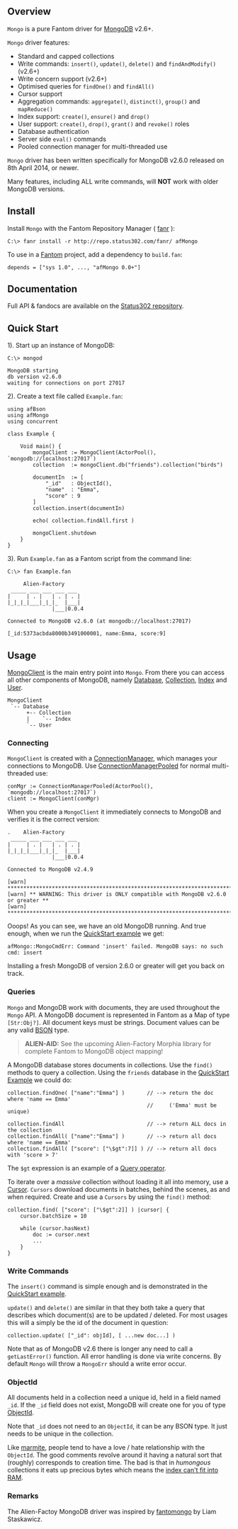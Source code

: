 ## Overview 

`Mongo` is a pure Fantom driver for [MongoDB](http://www.mongodb.org/) v2.6+.

`Mongo` driver features:

- Standard and capped collections
- Write commands: `insert()`, `update()`, `delete()` and `findAndModify()` (v2.6+)
- Write concern support (v2.6+)
- Optimised queries for `findOne()` and `findAll()`
- Cursor support
- Aggregation commands: `aggregate()`, `distinct()`, `group()` and `mapReduce()`
- Index support: `create()`, `ensure()` and `drop()`
- User support: `create()`, `drop()`, `grant()` and `revoke()` roles
- Database authentication
- Server side `eval()` commands
- Pooled connection manager for multi-threaded use

`Mongo` driver has been written specifically for MongoDB v2.6.0 released on 8th April 2014, or newer.

Many features, including ALL write commands, will **NOT** work with older MongoDB versions.

## Install 

Install `Mongo` with the Fantom Repository Manager ( [fanr](http://fantom.org/doc/docFanr/Tool.html#install) ):

    C:\> fanr install -r http://repo.status302.com/fanr/ afMongo

To use in a [Fantom](http://fantom.org/) project, add a dependency to `build.fan`:

    depends = ["sys 1.0", ..., "afMongo 0.0+"]

## Documentation 

Full API & fandocs are available on the [Status302 repository](http://repo.status302.com/doc/afMongo/).

## Quick Start 

1). Start up an instance of MongoDB:

```
C:\> mongod

MongoDB starting
db version v2.6.0
waiting for connections on port 27017
```

2). Create a text file called `Example.fan`:

```
using afBson
using afMongo
using concurrent

class Example {

    Void main() {
        mongoClient := MongoClient(ActorPool(), `mongodb://localhost:27017`)
        collection  := mongoClient.db("friends").collection("birds")

        documentIn  := [
            "_id"   : ObjectId(),
            "name"  : "Emma",
            "score" : 9
        ]
        collection.insert(documentIn)

        echo( collection.findAll.first )

        mongoClient.shutdown
    }
}
```

3). Run `Example.fan` as a Fantom script from the command line:

```
C:\> fan Example.fan

     Alien-Factory
 _____ ___ ___ ___ ___
|     | . |   | . | . |
|_|_|_|___|_|_|_  |___|
              |___|0.0.4

Connected to MongoDB v2.6.0 (at mongodb://localhost:27017)

[_id:5373acbda8000b3491000001, name:Emma, score:9]
```

## Usage 

[MongoClient](http://repo.status302.com/doc/afMongo/MongoClient.html) is the main entry point into `Mongo`. From there you can access all other components of MongoDB, namely [Database](http://repo.status302.com/doc/afMongo/Database.html), [Collection](http://repo.status302.com/doc/afMongo/Collection.html), [Index](http://repo.status302.com/doc/afMongo/Index.html) and [User](http://repo.status302.com/doc/afMongo/User.html).

```
MongoClient
 `-- Database
      +-- Collection
      |    `-- Index
      `-- User
```

### Connecting 

`MongoClient` is created with a [ConnectionManager](http://repo.status302.com/doc/afMongo/ConnectionManager.html), which manages your connections to MongoDB. Use [ConnectionManagerPooled](http://repo.status302.com/doc/afMongo/ConnectionManagerPooled.html) for normal multi-threaded use:

    conMgr := ConnectionManagerPooled(ActorPool(), `mongodb://localhost:27017`)
    client := MongoClient(conMgr)

When you create a `MongoClient` it immediately connects to MongoDB and verifies it is the correct version:

```
.    Alien-Factory
 _____ ___ ___ ___ ___
|     | . |   | . | . |
|_|_|_|___|_|_|_  |___|
              |___|0.0.4

Connected to MongoDB v2.4.9

[warn] ****************************************************************************
[warn] ** WARNING: This driver is ONLY compatible with MongoDB v2.6.0 or greater **
[warn] ****************************************************************************
```

Ooops! As you can see, we have an old MongoDB running. And true enough, when we run the [QuickStart example](http://repo.status302.com/doc/afMongo/#quickStart.html) we get:

    afMongo::MongoCmdErr: Command 'insert' failed. MongoDB says: no such cmd: insert

Installing a fresh MongoDB of version 2.6.0 or greater will get you back on track.

### Queries 

`Mongo` and MongoDB work with documents, they are used throughout the `Mongo` API. A MongoDB document is represented in Fantom as a Map of type `[Str:Obj?]`. All document keys must be strings. Document values can be any valid [BSON](http://www.fantomfactory.org/pods/afBson) type.

> **ALIEN-AID:** See the upcoming Alien-Factory Morphia library for complete Fantom to MongoDB object mapping!

A MongoDB database stores documents in collections. Use the `find()` methods to query a collection. Using the `friends` database in the [QuickStart Example](http://repo.status302.com/doc/afMongo/#quickStart.html) we could do:

```
collection.findOne( ["name":"Emma"] )       // --> return the doc where 'name == Emma'
                                            //     ('Emma' must be unique)

collection.findAll                          // --> return ALL docs in the collection
collection.findAll( ["name":"Emma"] )       // --> return all docs where 'name == Emma'
collection.findAll( ["score": ["\$gt":7]] ) // --> return all docs with 'score > 7'
```

The `$gt` expression is an example of a [Query operator](http://docs.mongodb.org/manual/reference/operator/query/).

To iterate over a *massive* collection without loading it all into memory, use a [Cursor](http://repo.status302.com/doc/afMongo/Cursor.html). `Cursors` download documents in batches, behind the scenes, as and when required. Create and use a `Cursors` by using the `find()` method:

```
collection.find( ["score": ["\$gt":2]] ) |cursor| {
    cursor.batchSize = 10

    while (cursor.hasNext)
        doc := cursor.next
        ...
    }
}
```

### Write Commands 

The `insert()` command is simple enough and is demonstrated in the [QuickStart example](http://repo.status302.com/doc/afMongo/#quickStart.html).

`update()` and `delete()` are similar in that they both take a query that describes which document(s) are to be updated / deleted. For most usages this will a simply be the id of the document in question:

    collection.update( ["_id": objId], [ ...new doc...] )

Note that as of MongoDB v2.6 there is longer any need to call a `getLastError()` function. All error handling is done via write concerns. By default `Mongo` will throw a `MongoErr` should a write error occur.

### ObjectId 

All documents held in a collection need a unique id, held in a field named `_id`. If the `_id` field does not exist, MongoDB will create one for you of type [ObjectId](http://repo.status302.com/doc/afBson/ObjectId.html).

Note that `_id` does not need to an `ObjectId`, it can be any BSON type. It just needs to be unique in the collection.

Like [marmite](http://www.ilovemarmite.com/), people tend to have a love / hate relationship with the `ObjectId`. The good comments revolve around it having a natural sort that (roughly) corresponds to creation time. The bad is that in *humongous* collections it eats up precious bytes which means the [index can't fit into RAM](http://docs.mongodb.org/manual/tutorial/ensure-indexes-fit-ram/).

### Remarks 

The Alien-Factoy MongoDB driver was inspired by [fantomongo](https://bitbucket.org/liamstask/fantomongo) by Liam Staskawicz.

